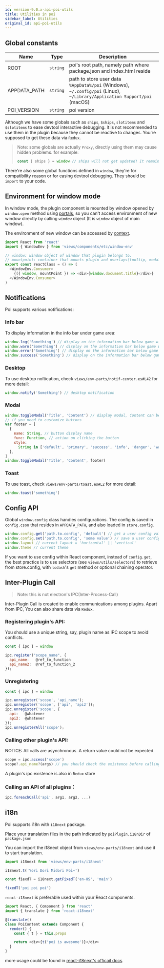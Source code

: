 ```yaml
---
id: version-9.0.x-api-poi-utils
title: Utilities in poi
sidebar_label: Utilities
original_id: api-poi-utils
---
```


## Global constants

| Name         |   Type   | Description                                                                                                                               |
| ------------ | :------: | ----------------------------------------------------------------------------------------------------------------------------------------- |
| ROOT         | `string` | poi's root path, namely path where package.json and index.html reside                                                                     |
| APPDATA_PATH | `string` | path to store user data <br/> `%AppData%/poi` (Windows), <br/> `~/.config/poi` (Linux), <br/> `~/Library/Application Support/poi` (macOS) |
| POI_VERSION  | `string` | poi version                                                                                                                               |

Although we have some globals such as `ships`, `$ships`, `slotitems` and `$slotitems` to ease devtool interactive debugging. It is not recommended to use them in the plugin because they cannot be reactive to changes. You're supposed to get these data via `Redux`.

> Note: some globals are actually `Proxy`, directly using them may cause hidden problems. for example:
>
> ```javascript
> const { ships } = window // ships will not get updated! It remains the same data as when it is declared
> ```

There're also some global functions defined in `window`, they're for compatibility reason or for easing devtool debugging. They should be `import` to your code.

## Environment for window mode

In window mode, the plugin component is mounted by window opened by `window.open` method using [portals](https://reactjs.org/docs/portals.html), so you can't access environment of new window directly by calling `window` object (It is `window` object of main window).

The environment of new window can be accessed by [context](https://reactjs.org/docs/context.html).

```javascript
import React from 'react'
import { WindowEnv } from 'views/components/etc/window-env'

// window: window object of window that plugin belongs to.
// mountpoint: container that mounts plugin and overlays(tooltip, modal, etc).
export const reactClass = () => (
  <WindowEnv.Consumer>
    {({ window, mountPoint }) => <div>{window.document.title}</div>}
  </WindowEnv.Consumer>
)
```

## Notifications

Poi supports various notifications:

### Info bar

To display information in the info bar under game area:

```javascript
window.log('Something') // display on the information bar below game window
window.warn('Something') // display on the information bar below game window
window.error('Something') // display on the information bar below game window
window.success('Something') // display on the information bar below game window
```

### Desktop

To use desktop noftication, check `views/env-parts/notif-center.es#L42` for more detail:

```javascript
window.notify('Something') // desktop notification
```

### Modal

```javascript
window.toggleModal('Title', 'Content') // display modal, Content can be HTML
// if you need to customize buttons
var footer = [
  {
    name: String, // button display name
    func: Function, // action on clicking the button
    style:
      String in ['default', 'primary', 'success', 'info', 'danger', 'warning'], // button style
  },
]
window.toggleModal('Title', 'Content', footer)
```

### Toast

To use toast, check `views/env-parts/toast.es#L2` for more detail:

```javascript
window.toast('something')
```

## Config API

Global `window.config` class handles configurations. The config is saved in `config.cson` that resides in `APPDATA_PATH`, and also loaded in `store.config`.

```javascript
window.config.get('path.to.config', 'default') // get a user config value, if fail, return the default value (NOT RECOMMENDED, SEE BELOW)
window.config.set('path.to.config', 'some value') // save a user config value, not providing value will delete the config path
window.layout // current layout = 'horizontal' || 'vertical'
window.theme // current theme
```

If you want to use config within React component, instead of `config.get`, the best practice is to use selectors (see `views/utils/selectors`) to retrieve from store.config, with `lodash`'s `get` method or optional chaining operator.

## Inter-Plugin Call

> Note: this is not electron's IPC(Inter-Process-Call)

Inter-Plugin Call is created to enable communications among plugins. Apart from IPC, You can also share data via `Redux`.

### Registering plugin's API:

You should use a unique string, say, plugin name as IPC scope to avoid conflicts.

```javascript
const { ipc } = window

ipc.register("scope_name", {
  api_name:   @ref_to_function
  api_name2:  @ref_to_function_2
});
```

### Unregistering

```javascript
const { ipc } = window

ipc.unregister('scope', 'api_name');
ipc.unregister('scope', ['api', 'api2']);
ipc.unregister('scope', {
  api:   @whatever
  api2:  @whatever
});
ipc.unregisterAll('scope');
```

### Calling other plugin's API:

NOTICE: All calls are asynchronous. A return value could not be expected.

```javascript
scope = ipc.access('scope')
scope?.api_name?(args) // you should check the existence before calling to avoid exceptions
```

A plugin's ipc existence is also in `Redux` store

### Calling an API of all plugins：

```javascript
ipc.foreachCall('api', arg1, arg2, ...)
```

## i18n

Poi supports i18n with `i18next` package.

Place your translation files in the path indicated by `poiPlugin.i18nDir` of `package.json`

You can import the i18next object from `views/env-parts/i18next` and use it to start translation.

```javascript
import i18next from 'views/env-parts/i18next'

i18next.t('Yori Dori Midori Poi~')

const fiexdT = i18next.getFixedT('en-US', 'main')

fixedT('poi poi poi')
```

`react-i18next` is preferable used within your React components.

```javascript
import React, { Component } from 'react'
import { translate } from 'react-i18next'

@translate()
class PoiContent extends Component {
  render() {
    const { t } = this.props

    return <div>{t('poi is awesome')}</div>
  }
}
```

more usage could be found in [react-i18next's officail docs](https://react.i18next.com/).
